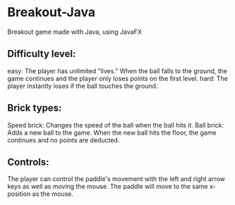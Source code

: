 # Breakout-Java
Breakout game made with Java, using JavaFX

## Difficulty level: 
easy: The player has unlimited "lives." When the ball falls to the ground, the game continues and the player only loses points on the first level. 
hard: The player instantly loses if the ball touches the ground.

## Brick types: 
Speed brick: Changes the speed of the ball when the ball hits it.
Ball brick: Adds a new ball to the game. When the new ball hits the floor, the game continues and no points are deducted. 

## Controls: 
The player can control the paddle's movement with the left and right arrow keys as well as moving the mouse. The paddle will move to the same x-position as the mouse. 



